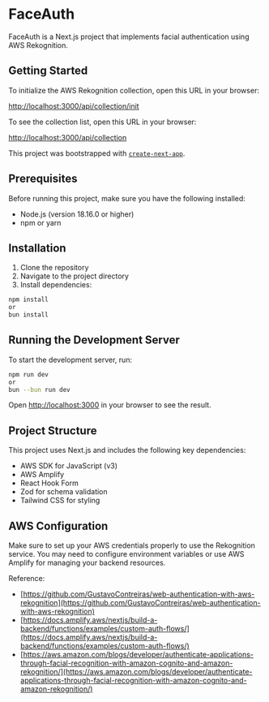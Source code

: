 # FaceAuth

FaceAuth is a Next.js project that implements facial authentication using AWS Rekognition.

## Getting Started

To initialize the AWS Rekognition collection, open this URL in your browser:

[http://localhost:3000/api/collection/init](http://localhost:3000/api/collection/init)

To see the collection list, open this URL in your browser:

[http://localhost:3000/api/collection](http://localhost:3000/api/collection)

This project was bootstrapped with [`create-next-app`](https://nextjs.org/docs/app/api-reference/cli/create-next-app).

## Prerequisites

Before running this project, make sure you have the following installed:

- Node.js (version 18.16.0 or higher)
- npm or yarn

## Installation

1. Clone the repository
2. Navigate to the project directory
3. Install dependencies:
```bash
npm install
or
bun install
```
## Running the Development Server

To start the development server, run:
```bash
npm run dev
or
bun --bun run dev
```

Open [http://localhost:3000](http://localhost:3000) in your browser to see the result.

## Project Structure

This project uses Next.js and includes the following key dependencies:

- AWS SDK for JavaScript (v3)
- AWS Amplify
- React Hook Form
- Zod for schema validation
- Tailwind CSS for styling

## AWS Configuration

Make sure to set up your AWS credentials properly to use the Rekognition service. You may need to configure environment variables or use AWS Amplify for managing your backend resources.

Reference:
- [https://github.com/GustavoContreiras/web-authentication-with-aws-rekognition](https://github.com/GustavoContreiras/web-authentication-with-aws-rekognition)
- [https://docs.amplify.aws/nextjs/build-a-backend/functions/examples/custom-auth-flows/](https://docs.amplify.aws/nextjs/build-a-backend/functions/examples/custom-auth-flows/)
- [https://aws.amazon.com/blogs/developer/authenticate-applications-through-facial-recognition-with-amazon-cognito-and-amazon-rekognition/](https://aws.amazon.com/blogs/developer/authenticate-applications-through-facial-recognition-with-amazon-cognito-and-amazon-rekognition/)
